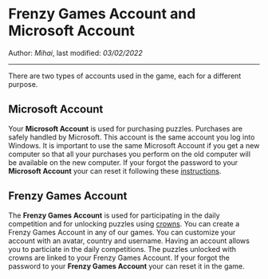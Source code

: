 # Frenzy Games Account and Microsoft Account

Author: *Mihai*, last modified: _03/02/2022_

---

There are two types of accounts used in the game, each for a different purpose.

## Microsoft Account

Your **Microsoft Account** is used for purchasing puzzles. Purchases are safely handled by Microsoft.
This account is the same account you log into Windows. It is important to use the same Microsoft Account if you get a new computer so that all your purchases you perform on the old computer will be available on the new computer.
If your forgot the password to your **Microsoft Account** your can reset it following these [instructions](https://mihaimihaila.github.io/frenzygames/docs/forgot-password.html).

## Frenzy Games Account

The **Frenzy Games Account** is used for participating in the daily competition and for unlocking puzzles using [crowns](https://mihaimihaila.github.io/frenzygames/docs/what-are-crowns.html). You can create a Frenzy Games Account in any of our games. You can customize your account with an avatar, country and username. Having an account allows you to particiate in the daily competitions. The puzzles unlocked with crowns are linked to your Frenzy Games Account.
If your forgot the password to your **Frenzy Games Account** your can reset it in the game.
